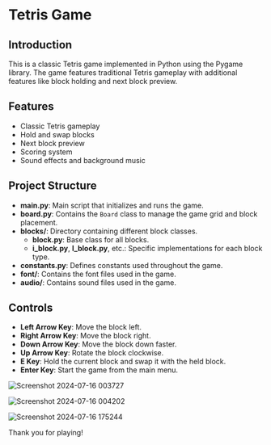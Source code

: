 # Tetris Game

## Introduction

This is a classic Tetris game implemented in Python using the Pygame library. The game features traditional Tetris gameplay with additional features like block holding and next block preview.

## Features

- Classic Tetris gameplay
- Hold and swap blocks
- Next block preview
- Scoring system
- Sound effects and background music

## Project Structure

- **main.py**: Main script that initializes and runs the game.
- **board.py**: Contains the `Board` class to manage the game grid and block placement.
- **blocks/**: Directory containing different block classes.
  - **block.py**: Base class for all blocks.
  - **i_block.py**, **l_block.py**, etc.: Specific implementations for each block type.
- **constants.py**: Defines constants used throughout the game.
- **font/**: Contains the font files used in the game.
- **audio/**: Contains sound files used in the game.

## Controls

- **Left Arrow Key**: Move the block left.
- **Right Arrow Key**: Move the block right.
- **Down Arrow Key**: Move the block down faster.
- **Up Arrow Key**: Rotate the block clockwise.
- **E Key**: Hold the current block and swap it with the held block.
- **Enter Key**: Start the game from the main menu.

![Screenshot 2024-07-16 003727](https://github.com/user-attachments/assets/c35f4a2a-58f7-4390-91fa-83ddb5daf5b1)

![Screenshot 2024-07-16 004202](https://github.com/user-attachments/assets/4b529ea9-daa6-49ab-97cb-b9877af00edb)

![Screenshot 2024-07-16 175244](https://github.com/user-attachments/assets/295e5c26-86d5-44c0-8043-375588f4e99a)

Thank you for playing!
